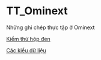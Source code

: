 # TT_Ominext
Những ghi chép thực tập ở Ominext

[Kiểm thử hộp đen](docs/KT_hopden.md)

[Các kiểu dữ liệu](docs/Cac_kieu_du_lieu.md)

